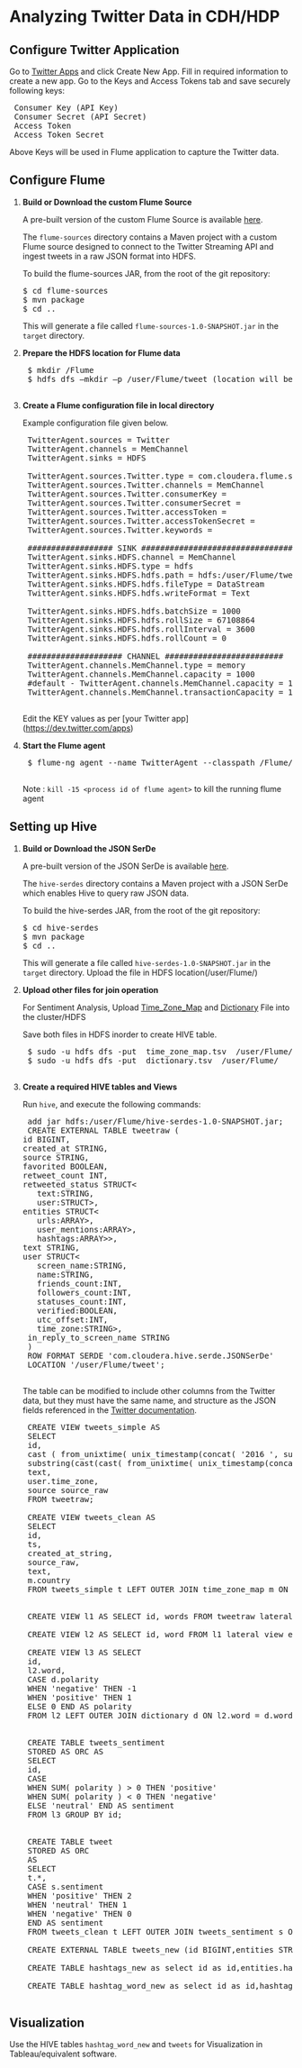 Analyzing Twitter Data in CDH/HDP
==================================

Configure Twitter Application
------------------------------

 Go to [Twitter Apps](https://apps.twitter.com/) and click Create New App. Fill in required information to create a new app. Go to the Keys and Access Tokens tab and save securely following keys:
<pre>
 Consumer Key (API Key)
 Consumer Secret (API Secret)
 Access Token
 Access Token Secret
</pre>

 Above Keys will be used in Flume application to capture the Twitter data.

Configure Flume
----------------

1. **Build or Download the custom Flume Source**

   A pre-built version of the custom Flume Source is available [here](http://files.cloudera.com/samples/flume-sources-1.0-SNAPSHOT.jar).

   The `flume-sources` directory contains a Maven project with a custom Flume source designed to connect to the Twitter Streaming API and ingest tweets in a raw JSON format into HDFS.

   To build the flume-sources JAR, from the root of the git repository:

   <pre>
   $ cd flume-sources
   $ mvn package
   $ cd ..
   </pre>

   This will generate a file called `flume-sources-1.0-SNAPSHOT.jar` in the `target` directory.

2. **Prepare the HDFS location for Flume data**

	<pre>
	$ mkdir /Flume
	$ hdfs dfs –mkdir –p /user/Flume/tweet (location will be used by Flume to capture the data)
	</pre>

3. **Create a Flume configuration file in local directory**

	Example configuration file given below.

	<pre>
	TwitterAgent.sources = Twitter
	TwitterAgent.channels = MemChannel
	TwitterAgent.sinks = HDFS

	TwitterAgent.sources.Twitter.type = com.cloudera.flume.source.TwitterSource
	TwitterAgent.sources.Twitter.channels = MemChannel
	TwitterAgent.sources.Twitter.consumerKey = <KEY>
	TwitterAgent.sources.Twitter.consumerSecret = <KEY>
	TwitterAgent.sources.Twitter.accessToken = <KEY>
	TwitterAgent.sources.Twitter.accessTokenSecret = <KEY>
	TwitterAgent.sources.Twitter.keywords = <KEY WORDS TO CAPTURE FROM TWEET>

	################## SINK #################################
	TwitterAgent.sinks.HDFS.channel = MemChannel
	TwitterAgent.sinks.HDFS.type = hdfs
	TwitterAgent.sinks.HDFS.hdfs.path = hdfs:/user/Flume/tweet
	TwitterAgent.sinks.HDFS.hdfs.fileType = DataStream
	TwitterAgent.sinks.HDFS.hdfs.writeFormat = Text

	TwitterAgent.sinks.HDFS.hdfs.batchSize = 1000
	TwitterAgent.sinks.HDFS.hdfs.rollSize = 67108864
	TwitterAgent.sinks.HDFS.hdfs.rollInterval = 3600
	TwitterAgent.sinks.HDFS.hdfs.rollCount = 0

	#################### CHANNEL #########################
	TwitterAgent.channels.MemChannel.type = memory
	TwitterAgent.channels.MemChannel.capacity = 1000
	#default - TwitterAgent.channels.MemChannel.capacity = 100
	TwitterAgent.channels.MemChannel.transactionCapacity = 1000
	</pre>

	Edit the KEY values as per [your Twitter app] (https://dev.twitter.com/apps)

4. **Start the Flume agent**
	<pre>
	$ flume-ng agent --name TwitterAgent --classpath /Flume/flume-sources-1.0-SNAPSHOT.jar --conf-file /Flume/FlumeTwitter.conf
	</pre>

	Note : `kill -15 <process id of flume agent>` to kill the running flume agent

Setting up Hive
----------------

1. **Build or Download the JSON SerDe**

   A pre-built version of the JSON SerDe is available [here](http://files.cloudera.com/samples/hive-serdes-1.0-SNAPSHOT.jar).

   The `hive-serdes` directory contains a Maven project with a JSON SerDe which enables Hive to query raw JSON data.

   To build the hive-serdes JAR, from the root of the git repository:

   <pre>
   $ cd hive-serdes
   $ mvn package
   $ cd ..
   </pre>

   This will generate a file called `hive-serdes-1.0-SNAPSHOT.jar` in the `target` directory. Upload the file in HDFS location(/user/Flume/)

2. **Upload other files for join operation**

	For Sentiment Analysis, Upload [Time_Zone_Map](http://blog.hubacek.uk/wp-content/uploads/2016/01/time_zone_map.tsv) and [Dictionary](http://blog.hubacek.uk/wp-content/uploads/2016/01/dictionary.tsv) File into the cluster/HDFS

	Save both files in HDFS inorder to create HIVE table.
	<pre>
	$ sudo -u hdfs dfs -put  time_zone_map.tsv  /user/Flume/
	$ sudo -u hdfs dfs -put  dictionary.tsv  /user/Flume/
	</pre>

3. **Create a required HIVE tables and Views**

	Run `hive`, and execute the following commands:

	<pre>
	add jar hdfs:/user/Flume/hive-serdes-1.0-SNAPSHOT.jar;
	CREATE EXTERNAL TABLE tweetraw (
   id BIGINT,
   created_at STRING,
   source STRING,
   favorited BOOLEAN,
   retweet_count INT,
   retweeted_status STRUCT<
      text:STRING,
      user:STRUCT<screen_name:STRING,name:STRING>>,
   entities STRUCT<
      urls:ARRAY<STRUCT<expanded_url:STRING>>,
      user_mentions:ARRAY<STRUCT<screen_name:STRING,name:STRING>>,
      hashtags:ARRAY<STRUCT<text:STRING>>>,
   text STRING,
   user STRUCT<
      screen_name:STRING,
      name:STRING,
      friends_count:INT,
      followers_count:INT,
      statuses_count:INT,
      verified:BOOLEAN,
      utc_offset:INT,
      time_zone:STRING>,
   	in_reply_to_screen_name STRING
	)
	ROW FORMAT SERDE 'com.cloudera.hive.serde.JSONSerDe'
	LOCATION '/user/Flume/tweet';
	</pre>

	The table can be modified to include other columns from the Twitter data, but they must have the same name, and structure as the JSON fields referenced in the [Twitter documentation](https://dev.twitter.com/docs/tweet-entities).

	<pre>
	CREATE VIEW tweets_simple AS
	SELECT
	id,
	cast ( from_unixtime( unix_timestamp(concat( '2016 ', substring(created_at,5,15)), 'yyyy MMM dd hh:mm:ss')) as timestamp) ts,
	substring(cast(cast( from_unixtime( unix_timestamp(concat( '2016 ', substring(created_at,5,15)), 'yyyy MMM dd hh:mm:ss')) as timestamp) as string),1,10) created_at_string,
	text,
	user.time_zone,
	source source_raw
	FROM tweetraw;

	CREATE VIEW tweets_clean AS
	SELECT
	id,
	ts,
	created_at_string,
	source_raw,
	text,
	m.country
	FROM tweets_simple t LEFT OUTER JOIN time_zone_map m ON t.time_zone = m.time_zone;


	CREATE VIEW l1 AS SELECT id, words FROM tweetraw lateral view explode(sentences(lower(text))) dummy AS words;

	CREATE VIEW l2 AS SELECT id, word FROM l1 lateral view explode( words ) dummy AS word ;

	CREATE VIEW l3 AS SELECT
	id,
	l2.word,
	CASE d.polarity
	WHEN 'negative' THEN -1
	WHEN 'positive' THEN 1
	ELSE 0 END AS polarity
	FROM l2 LEFT OUTER JOIN dictionary d ON l2.word = d.word;


	CREATE TABLE tweets_sentiment
	STORED AS ORC AS
	SELECT
	id,
	CASE
	WHEN SUM( polarity ) > 0 THEN 'positive'
	WHEN SUM( polarity ) < 0 THEN 'negative'
	ELSE 'neutral' END AS sentiment
	FROM l3 GROUP BY id;


	CREATE TABLE tweet
	STORED AS ORC
	AS
	SELECT
	t.*,
	CASE s.sentiment
	WHEN 'positive' THEN 2
	WHEN 'neutral' THEN 1
	WHEN 'negative' THEN 0
	END AS sentiment
	FROM tweets_clean t LEFT OUTER JOIN tweets_sentiment s ON t.id = s.id;

	CREATE EXTERNAL TABLE tweets_new (id BIGINT,entities STRUCT<hashtags:ARRAY<STRUCT<text:STRING>>>) ROW FORMAT SERDE 'com.cloudera.hive.serde.JSONSerDe' LOCATION '/user/Flume/tweetraw';

	CREATE TABLE hashtags_new as select id as id,entities.hashtags.text as words from tweets_new;

	CREATE TABLE hashtag_word_new as select id as id,hashtag from hashtags_new LATERAL VIEW explode(words) w as hashtag;
	</pre>

Visualization
--------------

Use the HIVE tables `hashtag_word_new`  and  `tweets`  for Visualization in Tableau/equivalent software.
